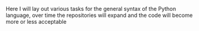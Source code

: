 
Here I will lay out various tasks for the general syntax of the Python language, over time the repositories will expand and the code will become more or less acceptable